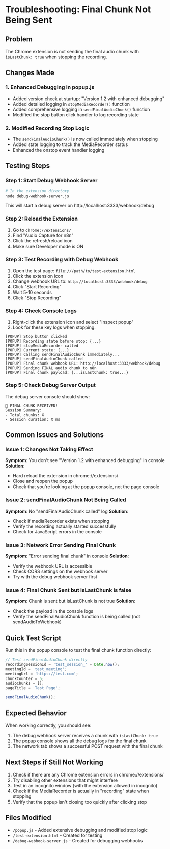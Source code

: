 # Troubleshooting: Final Chunk Not Being Sent

## Problem
The Chrome extension is not sending the final audio chunk with `isLastChunk: true` when stopping the recording.

## Changes Made

### 1. Enhanced Debugging in popup.js
- Added version check at startup: "Version 1.2 with enhanced debugging"
- Added detailed logging in `stopMediaRecorder()` function
- Added comprehensive logging in `sendFinalAudioChunk()` function
- Modified the stop button click handler to log recording state

### 2. Modified Recording Stop Logic
- The `sendFinalAudioChunk()` is now called immediately when stopping
- Added state logging to track the MediaRecorder status
- Enhanced the onstop event handler logging

## Testing Steps

### Step 1: Start Debug Webhook Server
```bash
# In the extension directory
node debug-webhook-server.js
```
This will start a debug server on http://localhost:3333/webhook/debug

### Step 2: Reload the Extension
1. Go to `chrome://extensions/`
2. Find "Audio Capture for n8n"
3. Click the refresh/reload icon
4. Make sure Developer mode is ON

### Step 3: Test Recording with Debug Webhook
1. Open the test page: `file:///path/to/test-extension.html`
2. Click the extension icon
3. Change webhook URL to: `http://localhost:3333/webhook/debug`
4. Click "Start Recording"
5. Wait 5-10 seconds
6. Click "Stop Recording"

### Step 4: Check Console Logs
1. Right-click the extension icon and select "Inspect popup"
2. Look for these key logs when stopping:

```
[POPUP] Stop button clicked
[POPUP] Recording state before stop: {...}
[POPUP] stopMediaRecorder called
[POPUP] Current state: {...}
[POPUP] Calling sendFinalAudioChunk immediately...
[POPUP] sendFinalAudioChunk called
[POPUP] Final chunk webhook URL: http://localhost:3333/webhook/debug
[POPUP] Sending FINAL audio chunk to n8n
[POPUP] Final chunk payload: {...isLastChunk: true...}
```

### Step 5: Check Debug Server Output
The debug server console should show:
```
🎯 FINAL CHUNK RECEIVED!
Session Summary:
- Total chunks: X
- Session duration: X ms
```

## Common Issues and Solutions

### Issue 1: Changes Not Taking Effect
**Symptom**: You don't see "Version 1.2 with enhanced debugging" in console
**Solution**: 
- Hard reload the extension in chrome://extensions/
- Close and reopen the popup
- Check that you're looking at the popup console, not the page console

### Issue 2: sendFinalAudioChunk Not Being Called
**Symptom**: No "sendFinalAudioChunk called" log
**Solution**:
- Check if mediaRecorder exists when stopping
- Verify the recording actually started successfully
- Check for JavaScript errors in the console

### Issue 3: Network Error Sending Final Chunk
**Symptom**: "Error sending final chunk" in console
**Solution**:
- Verify the webhook URL is accessible
- Check CORS settings on the webhook server
- Try with the debug webhook server first

### Issue 4: Final Chunk Sent but isLastChunk is false
**Symptom**: Chunk is sent but isLastChunk is not true
**Solution**:
- Check the payload in the console logs
- Verify the sendFinalAudioChunk function is being called (not sendAudioToWebhook)

## Quick Test Script

Run this in the popup console to test the final chunk function directly:

```javascript
// Test sendFinalAudioChunk directly
recordingSessionId = 'test_session_' + Date.now();
meetingId = 'test_meeting';
meetingUrl = 'https://test.com';
chunkCounter = 5;
audioChunks = [];
pageTitle = 'Test Page';

sendFinalAudioChunk();
```

## Expected Behavior

When working correctly, you should see:
1. The debug webhook server receives a chunk with `isLastChunk: true`
2. The popup console shows all the debug logs for the final chunk
3. The network tab shows a successful POST request with the final chunk

## Next Steps if Still Not Working

1. Check if there are any Chrome extension errors in chrome://extensions/
2. Try disabling other extensions that might interfere
3. Test in an incognito window (with the extension allowed in incognito)
4. Check if the MediaRecorder is actually in "recording" state when stopping
5. Verify that the popup isn't closing too quickly after clicking stop

## Files Modified
- `/popup.js` - Added extensive debugging and modified stop logic
- `/test-extension.html` - Created for testing
- `/debug-webhook-server.js` - Created for debugging webhooks